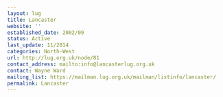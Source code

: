 ```yaml
---
layout: lug
title: Lancaster
website: ''
established_date: 2002/09
status: Active
last_update: 11/2014
categories: North-West
url: http://lug.org.uk/node/81
contact_address: mailto:info@lancasterlug.org.uk
contact: Wayne Ward
mailing_list: https://mailman.lug.org.uk/mailman/listinfo/lancaster/
permalink: Lancaster
---
```

